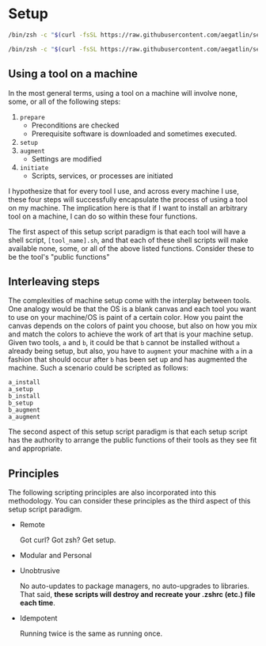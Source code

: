 # Setup

```zsh
/bin/zsh -c "$(curl -fsSL https://raw.githubusercontent.com/aegatlin/setup/master/mac.sh)"
```

```zsh
/bin/zsh -c "$(curl -fsSL https://raw.githubusercontent.com/aegatlin/setup/master/remote_ubuntu.sh)"
```

## Using a tool on a machine

In the most general terms, using a tool on a machine will involve none, some, or all of the following steps:

1. `prepare`
   - Preconditions are checked
   - Prerequisite software is downloaded and sometimes executed.
1. `setup`
1. `augment`
   - Settings are modified
1. `initiate`
   - Scripts, services, or processes are initiated

I hypothesize that for every tool I use, and across every machine I use, these four steps will successfully encapsulate the process of using a tool on my machine. The implication here is that if I want to install an arbitrary tool on a machine, I can do so within these four functions.

The first aspect of this setup script paradigm is that each tool will have a shell script, `[tool_name].sh`, and that each of these shell scripts will make available none, some, or all of the above listed functions. Consider these to be the tool's "public functions"

## Interleaving steps

The complexities of machine setup come with the interplay between tools. One analogy would be that the OS is a blank canvas and each tool you want to use on your machine/OS is paint of a certain color. How you paint the canvas depends on the colors of paint you choose, but also on how you mix and match the colors to achieve the work of art that is your machine setup. Given two tools, `a` and `b`, it could be that `b` cannot be installed without `a` already being setup, but also, you have to `augment` your machine with `a` in a fashion that should occur after `b` has been set up and has augmented the machine. Such a scenario could be scripted as follows:

```/bin/zsh
a_install
a_setup
b_install
b_setup
b_augment
a_augment
```

The second aspect of this setup script paradigm is that each setup script has the authority to arrange the public functions of their tools as they see fit and appropriate.

## Principles

The following scripting principles are also incorporated into this methodology. You can consider these principles as the third aspect of this setup script paradigm.

- Remote

  Got curl? Got zsh? Get setup.

- Modular and Personal

- Unobtrusive

  No auto-updates to package managers, no auto-upgrades to libraries. That said, **these scripts will destroy and recreate your .zshrc (etc.) file each time**.

- Idempotent

  Running twice is the same as running once.
